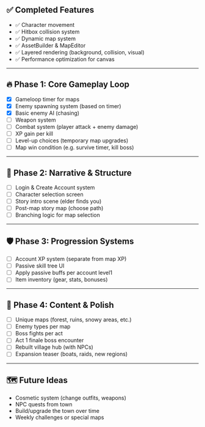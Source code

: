 ## ✅ Completed Features

- ✅ Character movement
- ✅ Hitbox collision system
- ✅ Dynamic map system
- ✅ AssetBuilder & MapEditor
- ✅ Layered rendering (background, collision, visual)
- ✅ Performance optimization for canvas

---

## 🔥 Phase 1: Core Gameplay Loop

- [x] Gameloop timer for maps
- [x] Enemy spawning system (based on timer)
- [x] Basic enemy AI (chasing)
- [ ] Weapon system
- [ ] Combat system (player attack + enemy damage)
- [ ] XP gain per kill
- [ ] Level-up choices (temporary map upgrades)
- [ ] Map win condition (e.g. survive timer, kill boss)

---

## 🌲 Phase 2: Narrative & Structure

- [ ] Login & Create Account system
- [ ] Character selection screen
- [ ] Story intro scene (elder finds you)
- [ ] Post-map story map (choose path)
- [ ] Branching logic for map selection

---

## 🛡 Phase 3: Progression Systems

- [ ] Account XP system (separate from map XP)
- [ ] Passive skill tree UI
- [ ] Apply passive buffs per account level1
- [ ] Item inventory (gear, stats, bonuses)

---

## 🧠 Phase 4: Content & Polish

- [ ] Unique maps (forest, ruins, snowy areas, etc.)
- [ ] Enemy types per map
- [ ] Boss fights per act
- [ ] Act 1 finale boss encounter
- [ ] Rebuilt village hub (with NPCs)
- [ ] Expansion teaser (boats, raids, new regions)

---

## 🗺 Future Ideas

- Cosmetic system (change outfits, weapons)
- NPC quests from town
- Build/upgrade the town over time
- Weekly challenges or special maps
